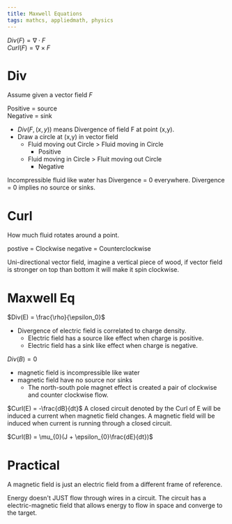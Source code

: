 ```yaml
---
title: Maxwell Equations
tags: mathcs, appliedmath, physics
---
```


$Div(F) =\nabla \cdot F$  
$Curl(F) =\nabla \times F$


# Div
Assume given a vector field $F$

Positive = source  
Negative = sink  


* $Div(F,(x,y))$ means Divergence of field F at point (x,y). 
* Draw a circle at (x,y) in vector field
  * Fluid moving out Circle > Fluid moving in Circle
    * Positive
  * Fluid moving in Circle > Fluit moving out Circle
    * Negative

Incompressible fluid like water has Divergence = 0 everywhere.
Divergence = 0 implies no source or sinks.


# Curl

How much fluid rotates around a point.

postive = Clockwise 
negative = Counterclockwise 

Uni-directional vector field, imagine a vertical piece of wood, if vector field is stronger on top than bottom it will make it spin clockwise.


# Maxwell Eq

$Div(E) = \frac{\rho}{\epsilon_0}$  

* Divergence of electric field is correlated to charge density.
  * Electric field has a source like effect when charge is positive.
  * Electric field has a sink like effect when charge is negative.


$Div(B) = 0$

* magnetic field is incompressible like water
* magnetic field have no source nor sinks
  * The north-south pole magnet effect is created a pair of clockwise and counter clockwise flow.


$Curl(E) = -\frac{dB}{dt}$
A closed circuit denoted by the Curl of E will be induced a current when magnetic field changes.
A magnetic field will be induced when current is running through a closed circuit.

$Curl(B) = \mu_{0}(J + \epsilon_{0}\frac{dE}{dt})$


# Practical

A magnetic field is just an electric field from a different frame of reference.

Energy doesn't JUST flow through wires in a circuit. The circuit has a electric-magnetic field that allows energy to flow in space and converge to the target.